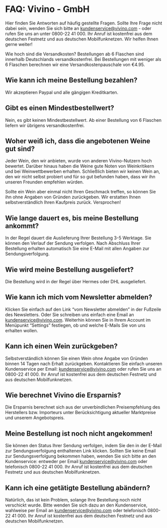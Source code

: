   # FAQ: Vivino - GmbH
  Hier finden Sie Antworten auf häufig gestellte Fragen. Sollte Ihre Frage nicht dabei sein, wenden Sie sich bitte an kundenservice@vivino.com - oder rufen Sie uns an unter 0800-22 41 000. Ihr Anruf ist kostenfrei aus dem deutschen Festnetz und aus deutschen Mobilfunknetzen. Wir helfen Ihnen gerne weiter!

Wie hoch sind die Versandkosten?
Bestellungen ab 6 Flaschen sind innerhalb Deutschlands versandkostenfrei. Bei Bestellungen mit weniger als 6 Flaschen berechnen wir eine Versandkostenpauschale von €4.95.

 

## Wie kann ich meine Bestellung bezahlen?

Wir akzeptieren Paypal und alle gängigen Kreditkarten.

 

## Gibt es einen Mindestbestellwert?

Nein, es gibt keinen Mindestbestellwert. Ab einer Bestellung von 6 Flaschen liefern wir übrigens versandkostenfrei.

 

## Woher weiß ich, dass die angebotenen Weine gut sind?

Jeder Wein, den wir anbieten, wurde von anderen Vivino-Nutzern hoch bewertet. Darüber hinaus haben die Weine gute Noten von Weinkritikern und bei Weinwettbewerben erhalten. Schließlich bieten wir keinen Wein an, den wir nicht selbst probiert und für so gut befunden haben, dass wir ihn unseren Freunden empfehlen würden.

Sollte ein Wein aber einmal nicht Ihren Geschmack treffen, so können Sie ihn ohne Angaben von Gründen zurückgeben. Wir erstatten Ihnen selbstverständlich Ihren Kaufpreis zurück. Versprochen!

 

## Wie lange dauert es, bis meine Bestellung ankommt?

In der Regel dauert die Auslieferung Ihrer Bestellung 3-5 Werktage. Sie können den Verlauf der Sendung verfolgen. Nach Abschluss Ihrer Bestellung erhalten automatisch Sie eine E-Mail mit allen Angaben zur Sendungsverfolgung.

 

## Wie wird meine Bestellung ausgeliefert?

Die Bestellung wird in der Regel über Hermes oder DHL ausgeliefert.

 

## Wie kann ich mich vom Newsletter abmelden?

Klicken Sie einfach auf den Link “vom Newsletter abmelden” in der Fußzeile des Newsletters. Oder Sie schreiben uns einfach eine Email an kundenservice@vivino.com. Weiterhin können Sie in Ihrem Account im Menüpunkt “Settings” festlegen, ob und welche E-Mails Sie von uns erhalten wollen.

 

## Kann ich einen Wein zurückgeben?

Selbstverständlich können Sie einen Wein ohne Angabe von Gründen binnen 14 Tagen nach Erhalt zurückgeben. Kontaktieren Sie einfach unseren Kundenservice per Email: kundenservice@vivino.com oder rufen Sie uns an 0800-22 41 000. Ihr Anruf ist kostenfrei aus dem deutschen Festnetz und aus deutschen Mobilfunknetzen.

 

## Wie berechnet Vivino die Ersparnis?

Die Ersparnis berechnet sich aus der unverbindlichen Preisempfehlung des Herstellers bzw. Importeurs unter Berücksichtigung aktueller Marktpreise und unserem Angebotspreis.

 

## Meine Bestellung ist noch nicht angekommen!

Sie können den Status Ihrer Sendung verfolgen, indem Sie den in der E-Mail zur Sendungsverfolgung enthaltenen Link klicken. Sollten Sie keine Email zur Sendungsverfolgung bekommen haben, wenden Sie sich bitte an den Kundenservice: entweder per Email kundenservice@vivino.com oder telefonisch 0800-22 41 000. Ihr Anruf ist kostenfrei aus dem deutschen Festnetz und aus deutschen Mobilfunknetzen.

 

## Kann ich eine getätigte Bestellung abändern?

Natürlich, das ist kein Problem, solange Ihre Bestellung noch nicht verschickt wurde. Bitte wenden Sie sich dazu an den Kundenservice, wahlweise per Email an kundenservice@vivino.com oder telefonisch 0800-22 41 000. Ihr Anruf ist kostenfrei aus dem deutschen Festnetz und aus deutschen Mobilfunknetzen.
